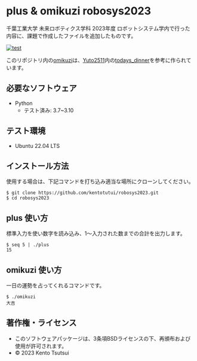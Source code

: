 # plus & omikuzi robosys2023

千葉工業大学 未来ロボティクス学科 2023年度 ロボットシステム学内で行った内容に、課題で作成したファイルを追加したものです。

[![test](https://github.com/kentotutui/robosys2023/actions/workflows/test.yml/badge.svg)](https://github.com/kentotutui/robosys2023/actions/workflows/test.yml)

このリポジトリ内の[omikuzi](https://github.com/kentotutui/robosys2023/blob/main/omikuzi)は、[Yuto2511](https://github.com/hide4096/robosys2022_Yuto2511.git)内の[todays_dinner](https://github.com/hide4096/robosys2022_Yuto2511/blob/main/todays_dinner)を参考に作られています。

## 必要なソフトウェア
  * Python
    * テスト済み: 3.7~3.10

## テスト環境
  * Ubuntu 22.04 LTS

## インストール方法
使用する場合は、下記コマンドを打ち込み適当な場所にクローンしてください。

```shell
$ git clone https://github.com/kentotutui/robosys2023.git
$ cd robosys2023
```

## plus 使い方
標準入力を使い数字を読み込み、1～入力された数までの合計を出力します。

```shell
$ seq 5 | ./plus
15
```

## omikuzi 使い方
一日の運勢を占ってくれるコマンドです。

```shell
$ ./omikuzi
大吉
```

## 著作権・ライセンス
  * このソフトウェアパッケージは、3条項BSDライセンスの下、再頒布および使用が許可されます。
  * © 2023 Kento Tsutsui
